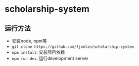 # scholarship-system

## 运行方法
* 安装node, npm等
* ``git clone https://github.com/fjxmlzn/scholarship-system``
* ``npm install``: 安装项目依赖
* ``npm run dev``: 运行development server
